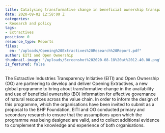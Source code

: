 ```yaml
---
title: Catalysing transformative change in beneficial ownership transparency
date: 2020-09-02 12:58:00 Z
categories:
- Research and policy
tags:
- Extractives
position: 0
resource_type: Reports
files:
  en: "/uploads/Opening%20Extractives%20Research%20Report.pdf"
author: EITI and Open Ownership
thumbnail-image: "/uploads/Screenshot%202020-08-18%20at%2012.40.00.png"
is_featured: false
---
```


The Extractive Industries Transparency Initiative (EITI) and Open Ownership (OO) are partnering to develop and deliver Opening Extractives, a new global programme to bring about transformative change in the availability and use of beneficial ownership (BO) information for effective governance of natural resources across the value chain. In order to inform the design of this programme, which the organisations have been invited to submit as a proposal to the BHP Foundation, EITI and OO conducted primary and secondary research to ensure that the assumptions upon which the programme was being designed are valid, and to collect additional evidence to complement the knowledge and experience of both organisations.
